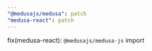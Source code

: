 ```yaml
---
"@medusajs/medusa": patch
"medusa-react": patch
---
```


fix(medusa-react): `@medusajs/medusa-js` import
